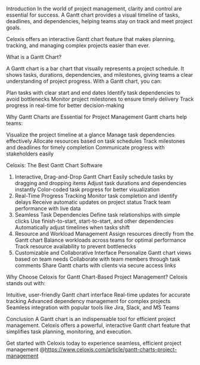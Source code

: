 Introduction
In the world of project management, clarity and control are essential for success. A Gantt chart provides a visual timeline of tasks, deadlines, and dependencies, helping teams stay on track and meet project goals.

Celoxis offers an interactive Gantt chart feature that makes planning, tracking, and managing complex projects easier than ever.

What is a Gantt Chart?

A Gantt chart is a bar chart that visually represents a project schedule. It shows tasks, durations, dependencies, and milestones, giving teams a clear understanding of project progress.
With a Gantt chart, you can:

Plan tasks with clear start and end dates
Identify task dependencies to avoid bottlenecks
Monitor project milestones to ensure timely delivery
Track progress in real-time for better decision-making

Why Gantt Charts are Essential for Project Management Gantt charts help teams:

Visualize the project timeline at a glance
Manage task dependencies effectively
Allocate resources based on task schedules
Track milestones and deadlines for timely completion
Communicate progress with stakeholders easily

Celoxis: The Best Gantt Chart Software

1. Interactive, Drag-and-Drop Gantt Chart
Easily schedule tasks by dragging and dropping items
Adjust task durations and dependencies instantly
Color-coded task progress for better visualization
2. Real-Time Progress Tracking
Monitor task completion and identify delays
Receive automatic updates on project status
Track team performance with live data
3. Seamless Task Dependencies
Define task relationships with simple clicks
Use finish-to-start, start-to-start, and other dependencies
Automatically adjust timelines when tasks shift
4. Resource and Workload Management
Assign resources directly from the Gantt chart
Balance workloads across teams for optimal performance
Track resource availability to prevent bottlenecks
5. Customizable and Collaborative Interface
Personalize Gantt chart views based on team needs
Collaborate with team members through task comments
Share Gantt charts with clients via secure access links

Why Choose Celoxis for Gantt Chart-Based Project Management?
Celoxis stands out with:

Intuitive, user-friendly Gantt chart interface
Real-time updates for accurate tracking
Advanced dependency management for complex projects
Seamless integration with popular tools like Jira, Slack, and MS Teams

Conclusion
A Gantt chart is an indispensable tool for efficient project management. Celoxis offers a powerful, interactive Gantt chart feature that simplifies task planning, monitoring, and execution.

Get started with Celoxis today to experience seamless, efficient project management @https://www.celoxis.com/article/gantt-charts-project-management
